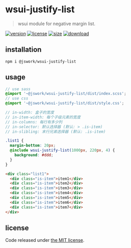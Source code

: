# wsui-justify-list
> wsui module for negative margin list.

[![version][version-image]][version-url]
[![license][license-image]][license-url]
[![size][size-image]][size-url]
[![download][download-image]][download-url]

## installation
```shell
npm i @jswork/wsui-justify-list
```

## usage
```scss
// use sass
@import '~@jswork/wsui-justify-list/dist/index.scss';
// use css
@import '~@jswork/wsui-justify-list/dist/style.css';

// in-width: 盒子的宽度
// in-item-width: 每个子级元素的宽度
// in-columns: 每行有多少列
// in-selector: 默认选择器 (默认: > .is-item)
// in-slibling: 末行兄弟选择器 (默认: .is-item)

.list1 {
  margin-bottom: 20px;
  @include wsui-justify-list(1000px, 220px, 4) {
    background: #ddd;
  }
}
```

```html
<div class="list1">
  <div class="is-item">item1</div>
  <div class="is-item">item2</div>
  <div class="is-item">item3</div>
  <div class="is-item">item4</div>
  <div class="is-item">item5</div>
  <div class="is-item">item6</div>
  <div class="is-item">item7</div>
</div>
```

## license
Code released under [the MIT license](https://github.com/afeiship/wsui-justify-list/blob/master/LICENSE.txt).

[version-image]: https://img.shields.io/npm/v/@jswork/wsui-justify-list
[version-url]: https://npmjs.org/package/@jswork/wsui-justify-list

[license-image]: https://img.shields.io/npm/l/@jswork/wsui-justify-list
[license-url]: https://github.com/afeiship/wsui-justify-list/blob/master/LICENSE.txt

[size-image]: https://img.shields.io/bundlephobia/minzip/@jswork/wsui-justify-list
[size-url]: https://github.com/afeiship/wsui-justify-list/blob/master/dist/wsui-justify-list.min.js

[download-image]: https://img.shields.io/npm/dm/@jswork/wsui-justify-list
[download-url]: https://www.npmjs.com/package/@jswork/wsui-justify-list

